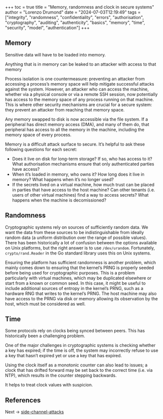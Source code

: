 +++
toc = true
title = "Memory, randomness and clock in secure systems"
author = "Lorenzo Drumond"
date = "2024-07-03T12:19:49"
tags = ["integrity",  "randomness",  "confidentiality",  "errors",  "authorisation",  "cryptography",  "auditing",  "authenticity",  "basics",  "memory",  "time",  "security",  "model",  "authentication"]
+++



## Memory

Sensitive data will have to be loaded into memory.

Anything that is in memory can be leaked to an attacker with access to that memory

Process isolation is one countermeasure: preventing an attacker from accessing a process’s memory space will help mitigate successful attacks against the system. However, an attacker who can access the machine, whether via a physical console or via a remote SSH session, now potentially has access to the memory space of any process running on that machine. This is where other security mechanisms are crucial for a secure system: they prevent an attacker from reaching that memory space.

Any memory swapped to disk is now accessible via the file system. If a peripheral has direct memory access (DMA), and many of them do, that peripheral has access to all the memory in the machine, including the memory space of every process.

Memory is a difficult attack surface to secure. It’s helpful to ask these following questions for each secret:

- Does it live on disk for long-term storage? If so, who has access to it? What authorisation mechanisms ensure that only authenticated parties have access?
- When it’s loaded in memory, who owns it? How long does it live in memory? What happens when it’s no longer used?
- If the secrets lived on a virtual machine, how much trust can be placed in parties that have access to the host machine? Can other tenants (i.e. users of other virtual machines) find a way to access secrets? What happens when the machine is decomissioned?

## Randomness

Cryptographic systems rely on sources of sufficiently random data. We want the data from these sources to be indistinguishable from ideally random data (a uniform distribution over the range of possible values). There has been historically a lot of confusion between the options available on Unix platforms, but the right answer  is to use `/dev/urandom`. Fortunately, `crypto/rand.Reader` in the Go standard library uses this on Unix systems.

Ensuring the platform has sufficient randomness is another problem, which mainly comes down to ensuring that the kernel’s PRNG is properly seeded before being used for cryptographic purposes. This is a problem particularly with virtual machines, which may be duplicated elsewhere or start from a known or common seed. In this case, it might be useful to include additional sources of entropy in the kernel’s PRNG, such as a hardware RNG that writes to the kernel’s PRNG. The host machine may also have access to the PRNG via disk or memory allowing its observation by the host, which must be considered as well.

## Time

Some protocols rely on clocks being synced between peers. This has historically been a challenging problem.

One of the major challenges in cryptographic systems is checking whether a key has expired; if the time is off, the system may incorrectly refuse to use a key that hasn’t expired yet or use a key that has expired.

Using the clock itself as a monotonic counter can also lead to issues; a clock that has drifted forward may be set back to the correct time (i.e. via NTP), which results in the counter stepping backwards.

It helps to treat clock values with suspicion.

## References

Next -> [side-channel-attacks](/wiki/side-channel-attacks/)
